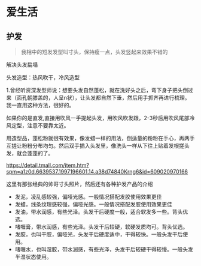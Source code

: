 # 爱生活


## 护发

> 我相中的短发发型叫寸头，保持瘦一点，头发竖起来效果不错的

解决头发扁塌

头发造型：热风吹干，冷风造型

1.曾经听资深发型师说：想要头发自然蓬松，就在洗好头之后，弯下身子把头倒过来（面孔朝膝盖的，人呈n状），让头发都自然下垂，然后用手抓齐再进行梳理。我一直用这种方法，很好的。

如果你的是直发,直接用吹风一手提起头发，用吹风吹发跟，2-3秒后用吹风尾部冷风定型，注意不要靠太近。

用造型品，蓬松粉就很有效果，像发蜡一样的用法，倒适量的粉粉在手心，再两手互搓让粉粉分布均匀。然后双手插入头发里，像洗头一样从下往上贴着发根搓头发，就会蓬蓬的了。



https://detail.tmall.com/item.htm?spm=a1z0d.6639537.1997196601.14.a38d74840Krng6&id=609020970166

这里有那张经典的帅哥寸头照片，然后还有各种护发产品的介绍

* 发泥，凌乱感较强，偏哑光感。一般情况搭配发胶使用效果更佳
* 发蜡，线条纹理感较强，偏哑光感。一般情况搭配发胶使用效果更佳
* 发油，带水润感，有些光泽。头发干后硬度一般，适合软发多一些。背头优选。
* 啫喱膏，带水润感，有些光泽。头发干后较硬，软硬发质均可。背头优选。
* 发胶，也叫干胶，偏哑光，头发干后硬度适中，干得较快。一般头发干后使用。
* 啫喱水，也叫湿胶，带水润感，有些光泽，头发干后较硬干得较慢。一般头发半湿状态使用。












